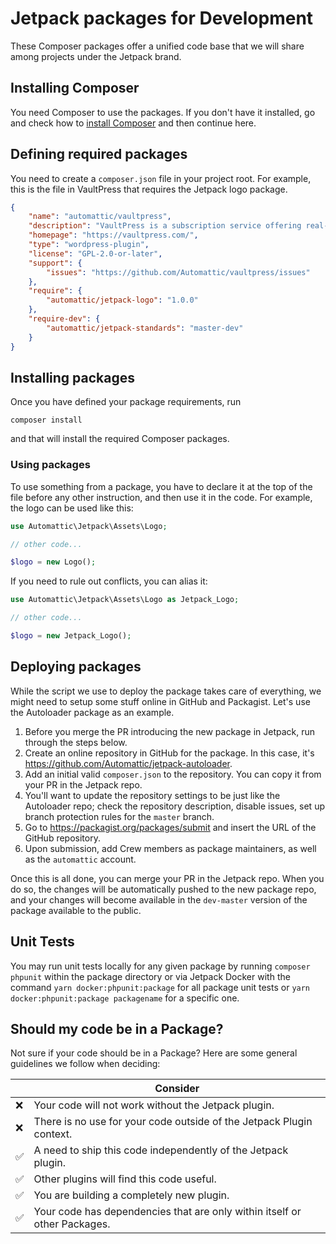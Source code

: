 # Jetpack packages for Development

These Composer packages offer a unified code base that we will share among projects under the Jetpack brand.

## Installing Composer

You need Composer to use the packages. If you don't have it installed, go and check how to [install Composer](https://github.com/Automattic/jetpack/blob/master/docs/development-environment.md#installing-composer) and then continue here.

## Defining required packages

You need to create a `composer.json` file in your project root. For example, this is the file in VaultPress that requires the Jetpack logo package.

```json
{
    "name": "automattic/vaultpress",
    "description": "VaultPress is a subscription service offering real-time backup, automated security scanning, and support from WordPress experts.",
    "homepage": "https://vaultpress.com/",
    "type": "wordpress-plugin",
    "license": "GPL-2.0-or-later",
    "support": {
    	"issues": "https://github.com/Automattic/vaultpress/issues"
    },
    "require": {
        "automattic/jetpack-logo": "1.0.0"
    },
    "require-dev": {
        "automattic/jetpack-standards": "master-dev"
    }
}
```

## Installing packages

Once you have defined your package requirements, run

```
composer install
```

and that will install the required Composer packages.

### Using packages

To use something from a package, you have to declare it at the top of the file before any other instruction, and then use it in the code. For example, the logo can be used like this:

```php
use Automattic\Jetpack\Assets\Logo;

// other code...

$logo = new Logo();
```

If you need to rule out conflicts, you can alias it:

```php
use Automattic\Jetpack\Assets\Logo as Jetpack_Logo;

// other code...

$logo = new Jetpack_Logo();
```

## Deploying packages

While the script we use to deploy the package takes care of everything, we might need to setup some stuff online in GitHub and Packagist. Let's use the Autoloader package as an example. 

1. Before you merge the PR introducing the new package in Jetpack, run through the steps below.
2. Create an online repository in GitHub for the package. In this case, it's https://github.com/Automattic/jetpack-autoloader.
3. Add an initial valid `composer.json` to the repository. You can copy it from your PR in the Jetpack repo.
4. You'll want to update the repository settings to be just like the Autoloader repo; check the repository description, disable issues, set up branch protection rules for the `master` branch.
5. Go to https://packagist.org/packages/submit and insert the URL of the GitHub repository.
6. Upon submission, add Crew members as package maintainers, as well as the `automattic` account.


Once this is all done, you can merge your PR in the Jetpack repo. When you do so, the changes will be automatically pushed to the new package repo, and your changes will become available in the `dev-master` version of the package available to the public.

## Unit Tests
You may run unit tests locally for any given package by running `composer phpunit` within the package directory or
via Jetpack Docker with the command `yarn docker:phpunit:package` for all package unit tests or 
`yarn docker:phpunit:package packagename` for a specific one. 

## Should my code be in a Package? 

Not sure if your code should be in a Package? Here are some general guidelines we follow when deciding: 

|   | Consider |
|---|---|
| ❌ | Your code will not work without the Jetpack plugin. |
| ❌ | There is no use for your code outside of the Jetpack Plugin context. |
| ✅ | A need to ship this code independently of the Jetpack plugin. |
| ✅ | Other plugins will find this code useful. |
| ✅ | You are building a completely new plugin. |
| ✅ | Your code has dependencies that are only within itself or other Packages. |
